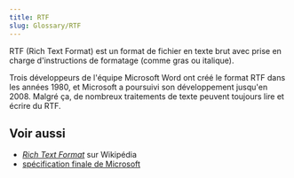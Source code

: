 ```yaml
---
title: RTF
slug: Glossary/RTF
---
```


RTF (Rich Text Format) est un format de fichier en texte brut avec prise en charge d'instructions de formatage (comme gras ou italique).

Trois développeurs de l'équipe Microsoft Word ont créé le format RTF dans les années 1980, et Microsoft a poursuivi son développement jusqu'en 2008. Malgré ça, de nombreux traitements de texte peuvent toujours lire et écrire du RTF.

## Voir aussi

- [<i lang="en">Rich Text Format</i>](https://fr.wikipedia.org/wiki/Rich_Text_Format) sur Wikipédia
- [spécification finale de Microsoft](http://www.microsoft.com/en-us/download/details.aspx?id=10725)

